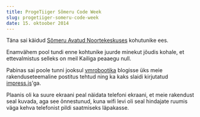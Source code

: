 ```yaml
---
title: ProgeTiiger Sõmeru Code Week
slug: progetiiger-someru-code-week
date: 15. oktoober 2014
---
```


Täna sai käidud [Sõmeru Avatud Noortekeskuses](https://www.facebook.com/SomeruANK) kohutunike ees.

Enamvähem pool tundi enne kohtunike juurde minekut jõudis kohale, et 
ettevalmistus selleks on meil Kailiga peaaegu null.

Pabinas sai poole tunni jooksul [vmrobootika](http://vmrobootika.blogspot.com/2014/10/kui-on-vajadus-leia-lahendus.html)
blogisse üks meie rakenduseteemaline postitus tehtud ning ka kaks slaidi kirjutatud
[impress.js](http://bartaz.github.io/impress.js/)'ga.

Plaanis oli ka suure ekraani peal näidata telefoni ekraani, et meie rakendust seal kuvada,
aga see õnnestunud, kuna wifi levi oli seal hindajate ruumis väga kehva 
telefonist pildi saatmiseks läpakasse.


